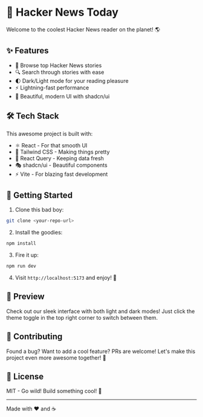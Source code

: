 # 🚀 Hacker News Today

Welcome to the coolest Hacker News reader on the planet! 🌎

## ✨ Features

- 📰 Browse top Hacker News stories
- 🔍 Search through stories with ease
- 🌓 Dark/Light mode for your reading pleasure
- ⚡ Lightning-fast performance
- 🎨 Beautiful, modern UI with shadcn/ui

## 🛠️ Tech Stack

This awesome project is built with:

- ⚛️ React - For that smooth UI
- 🎨 Tailwind CSS - Making things pretty
- 🔄 React Query - Keeping data fresh
- 🎭 shadcn/ui - Beautiful components
- ⚡ Vite - For blazing fast development

## 🚀 Getting Started

1. Clone this bad boy:
```bash
git clone <your-repo-url>
```

2. Install the goodies:
```bash
npm install
```

3. Fire it up:
```bash
npm run dev
```

4. Visit `http://localhost:5173` and enjoy! 🎉

## 🎨 Preview

Check out our sleek interface with both light and dark modes! Just click the theme toggle in the top right corner to switch between them.

## 🤝 Contributing

Found a bug? Want to add a cool feature? PRs are welcome! Let's make this project even more awesome together! 🚀

## 📝 License

MIT - Go wild! Build something cool! 🎉

---

Made with ❤️ and ☕